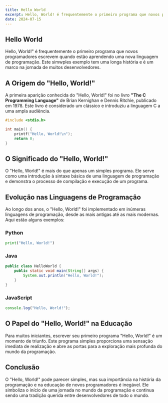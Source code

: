 ```yaml
---
title: Hello World
excerpt: Hello, World! é frequentemente o primeiro programa que novos programadores escrevem quando estão aprendendo uma nova linguagem de programação. Este simples exemplo tem uma longa história e é um marco na jornada de muitos desenvolvedores.
date: 2024-07-15
---
```


## Hello World

Hello, World!" é frequentemente o primeiro programa que novos programadores escrevem quando estão aprendendo uma nova linguagem de programação. Este simwples exemplo tem uma longa história e é um marco na jornada de muitos desenvolvedores.

## A Origem do "Hello, World!"

A primeira aparição conhecida do "Hello, World!" foi no livro **"The C Programming Language"** de Brian Kernighan e Dennis Ritchie, publicado em 1978. Este livro é considerado um clássico e introduziu a linguagem C a uma ampla audiência.

```c
#include <stdio.h>

int main() {
    printf("Hello, World!\n");
    return 0;
}
```

## O Significado do "Hello, World!"

O "Hello, World!" é mais do que apenas um simples programa. Ele serve como uma introdução à sintaxe básica de uma linguagem de programação e demonstra o processo de compilação e execução de um programa.

## Evolução nas Linguagens de Programação

Ao longo dos anos, o "Hello, World!" foi implementado em inúmeras linguagens de programação, desde as mais antigas até as mais modernas. Aqui estão alguns exemplos:

### Python

```python
print("Hello, World!")
```

### Java

```java
public class HelloWorld {
    public static void main(String[] args) {
        System.out.println("Hello, World!");
    }
}
```

### JavaScript

```javascript
console.log("Hello, World!");
```

## O Papel do "Hello, World!" na Educação

Para muitos iniciantes, escrever seu primeiro programa "Hello, World!" é um momento de triunfo. Este programa simples proporciona uma sensação imediata de realização e abre as portas para a exploração mais profunda do mundo da programação.

## Conclusão

O "Hello, World!" pode parecer simples, mas sua importância na história da programação e na educação de novos programadores é inegável. Ele simboliza o início de uma jornada no mundo da programação e continua sendo uma tradição querida entre desenvolvedores de todo o mundo.

